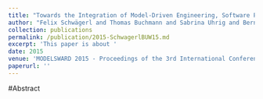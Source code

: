 ```yaml
---
title: "Towards the Integration of Model-Driven Engineering, Software Product Line Engineering, and Software Configuration Management"
author: "Felix Schwägerl and Thomas Buchmann and Sabrina Uhrig and Bernhard Westfechtel"
collection: publications
permalink: /publication/2015-SchwagerlBUW15.md
excerpt: 'This paper is about '
date: 2015
venue: 'MODELSWARD 2015 - Proceedings of the 3rd International Conference on Model-Driven Engineering and Software Development, ESEO, Angers, Loire Valley, France, 9-11 February, 2015'
paperurl: ''
---
```


#Abstract
